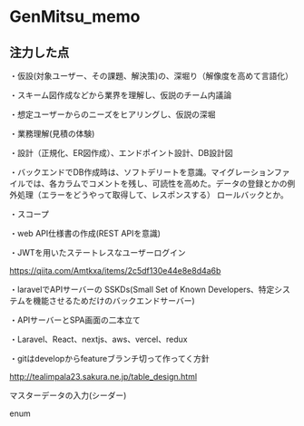 # GenMitsu_memo

## 注力した点
・仮設(対象ユーザー、その課題、解決策)の、深堀り（解像度を高めて言語化）

・スキーム図作成などから業界を理解し、仮説のチーム内議論

・想定ユーザーからのニーズをヒアリングし、仮説の深堀

・業務理解(見積の体験)

・設計（正規化、ER図作成）、エンドポイント設計、DB設計図

・バックエンドでDB作成時は、ソフトデリートを意識。マイグレーションファイルでは、各カラムでコメントを残し、可読性を高めた。データの登録とかの例外処理（エラーをどうやって取得して、レスポンスする）
ロールバックとか。

・スコープ

・web API仕様書の作成(REST APIを意識)

・JWTを用いたステートレスなユーザーログイン

https://qiita.com/Amtkxa/items/2c5df130e44e8e8d4a6b

・laravelでAPIサーバーの SSKDs(Small Set of Known Developers、特定システムを機能させるためだけのバックエンドサーバー)

・APIサーバーとSPA画面の二本立て

・Laravel、React、nextjs、aws、vercel、redux

・gitはdevelopからfeatureブランチ切って作ってく方針

http://tealimpala23.sakura.ne.jp/table_design.html

マスターデータの入力(シーダー)

enum
